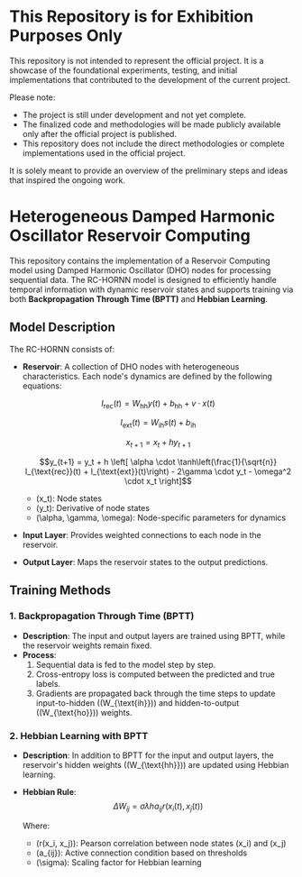 # This Repository is for Exhibition Purposes Only

This repository is not intended to represent the official project. It is a showcase of the foundational experiments, testing, and initial implementations that contributed to the development of the current project. 

Please note:
- The project is still under development and not yet complete.
- The finalized code and methodologies will be made publicly available only after the official project is published.
- This repository does not include the direct methodologies or complete implementations used in the official project.

It is solely meant to provide an overview of the preliminary steps and ideas that inspired the ongoing work.


# Heterogeneous Damped Harmonic Oscillator Reservoir Computing
This repository contains the implementation of a Reservoir Computing model using Damped Harmonic Oscillator (DHO) nodes for processing sequential data. The RC-HORNN model is designed to efficiently handle temporal information with dynamic reservoir states and supports training via both **Backpropagation Through Time (BPTT)** and **Hebbian Learning**.

## Model Description

The RC-HORNN consists of:
- **Reservoir**: A collection of DHO nodes with heterogeneous characteristics. Each node's dynamics are defined by the following equations:

    $$I_{\text{rec}}(t) = W_{\text{hh}} y(t) + b_{\text{hh}} + v \cdot x(t)$$

    $$I_{\text{ext}}(t) = W_{\text{ih}} s(t) + b_{\text{ih}}$$

    $$x_{t+1} = x_t + h y_{t+1}$$

    $$y_{t+1} = y_t + h \left[ \alpha \cdot \tanh\left(\frac{1}{\sqrt{n}} I_{\text{rec}}(t) + I_{\text{ext}}(t)\right) - 2\gamma \cdot y_t - \omega^2 \cdot x_t \right]$$

    - \(x_t\): Node states
    - \(y_t\): Derivative of node states
    - \(\alpha, \gamma, \omega\): Node-specific parameters for dynamics

- **Input Layer**: Provides weighted connections to each node in the reservoir.
- **Output Layer**: Maps the reservoir states to the output predictions.

## Training Methods

### 1. Backpropagation Through Time (BPTT)
- **Description**: The input and output layers are trained using BPTT, while the reservoir weights remain fixed.
- **Process**:
  1. Sequential data is fed to the model step by step.
  2. Cross-entropy loss is computed between the predicted and true labels.
  3. Gradients are propagated back through the time steps to update input-to-hidden (\(W_{\text{ih}}\)) and hidden-to-output (\(W_{\text{ho}}\)) weights.

### 2. Hebbian Learning with BPTT
- **Description**: In addition to BPTT for the input and output layers, the reservoir's hidden weights (\(W_{\text{hh}}\)) are updated using Hebbian learning.
- **Hebbian Rule**:
    $$\Delta W_{ij} = \sigma \lambda h a_{ij} r(x_i(t), x_j(t))$$
    
    Where:
    - \(r(x_i, x_j)\): Pearson correlation between node states \(x_i\) and \(x_j\)
    - \(a_{ij}\): Active connection condition based on thresholds
    - \(\sigma\): Scaling factor for Hebbian learning

